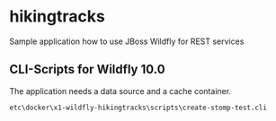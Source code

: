 # hikingtracks

Sample application how to use JBoss Wildfly for REST services

## CLI-Scripts for Wildfly 10.0


The application needs a data source and a cache container.

	etc\docker\x1-wildfly-hikingtracks\scripts\create-stomp-test.cli

